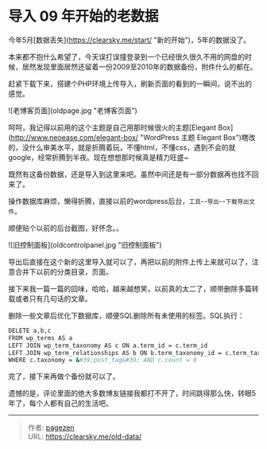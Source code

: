 # 导入 09 年开始的老数据


今年5月[数据丢失](https://clearsky.me/start/ &#34;新的开始&#34;)，5年的数据没了。

本来都不抱什么希望了，今天误打误撞登录到一个已经很久很久不用的网盘的时候，居然发现里面居然还留着一份2009至2010年的数据备份，附件什么的都在。

赶紧下载下来，搭建个PHP环境上传导入，刷新页面的看到的一瞬间，说不出的感觉。

![老博客页面](oldpage.jpg &#34;老博客页面&#34;)

呵呵，我记得以前用的这个主题是自己用那时候很火的主题[Elegant Box](http://www.neoease.com/elegant-box/ &#34;WordPress 主题 Elegant Box&#34;)瞎改的，没什么审美水平，就是折腾着玩，不懂html，不懂css，遇到不会的就google，经常折腾到半夜。现在想想那时候真是精力旺盛~

既然有这备份数据，还是导入到这里来吧。虽然中间还是有一部分数据再也找不回来了。

操作数据库麻烦，懒得折腾，直接以前的wordpress后台，`工具`--`导出`--`下载导出文件`。

顺便贴个以前的后台截图，好怀念。。

![旧控制面板](oldcontrolpanel.jpg &#34;旧控制面板&#34;)

导出后直接在这个新的这里导入就可以了，再把以前的附件上传上来就可以了，注意合并下以前的分类目录，页面。

接下来我一篇一篇的回味，哈哈，越来越想笑，以前真的太二了，顺带删除多篇转载或者只有几句话的文章。

删除一些文章后优化下数据库，顺便SQL删除所有未使用的标签。SQL执行：

```bash
DELETE a,b,c
FROM wp_terms AS a
LEFT JOIN wp_term_taxonomy AS c ON a.term_id = c.term_id
LEFT JOIN wp_term_relationships AS b ON b.term_taxonomy_id = c.term_taxonomy_id
WHERE c.taxonomy = &#39;post_tag&#39; AND c.count = 0
```
完了，接下来再做个备份就可以了。

遗憾的是，评论里面的绝大多数博友链接我都打不开了，时间跳得那么快，转眼5年了，每个人都有自己的生活吧。


---

> 作者: [pagezen](http://clearsky.me/)  
> URL: https://clearsky.me/old-data/  

